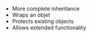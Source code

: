 - More complete inheritance
- Wraps an objet
- Protects existing objects
- Allows extended functionality
